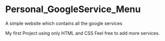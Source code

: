# Personal_GoogleService_Menu
A simple website which contains all the google services 

My first Project using only HTML and CSS 
Feel free to add more services.
